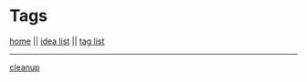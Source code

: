 # Tags  
  
[home](index.md) || [idea list](ideas.md) || [tag list](tags.md)  
  
---  
  
[cleanup](tags/cleanup.md)